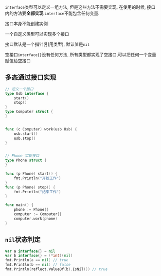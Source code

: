 `interface`类型可以定义一组方法, 但是这些方法不需要实现, 在使用的时候, 接口内的方法要**全部实现**
`interface`不能包含任何变量.

接口本身不能创建实例

一个自定义类型可以实现多个接口

接口默认是一个指针(引用类型), 默认值是`nil`

空接口`interface{}`没有任何方法, 所有类型都实现了空接口,可以把任何一个变量赋值给空接口

## 多态通过接口实现

```go
// 定义一个接口
type Usb interface {
	start()
	stop()
}
type Computer struct {
}


func (c Computer) work(usb Usb) {
	usb.start()
	usb.stop()
}


// Phone 实现接口
type Phone struct {
}

func (p Phone) start() {
	fmt.Println("开始工作")
}
func (p Phone) stop() {
	fmt.Println("结束工作")
}

func main() {
	phone := Phone{}
	computer := Computer{}
	computer.work(phone)
}
```

## `nil`状态判定

```go
var a interface{} = nil
var b interface{} = (*int)(nil)
fmt.Println(a == nil) // true
fmt.Println(b == nil) // false
fmt.Println(reflect.ValueOf(b).IsNil()) // true


```

## 



